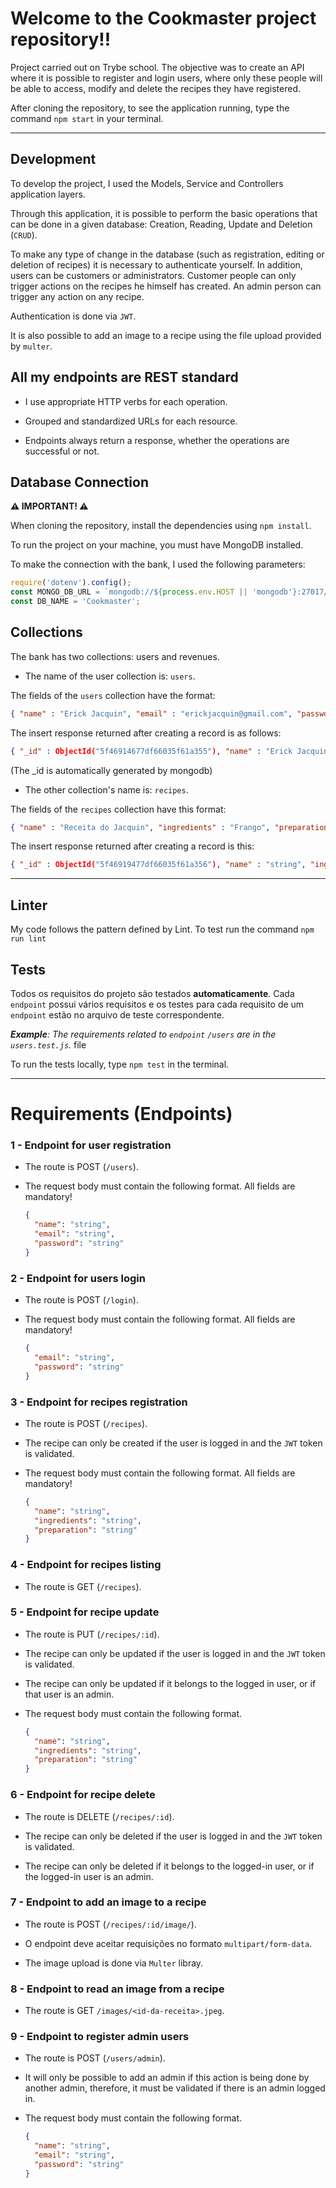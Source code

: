 # Welcome to the Cookmaster project repository!!

Project carried out on Trybe school. The objective was to create an API where it is possible to register and login users, where only these people will be able to access, modify and delete the recipes they have registered.

After cloning the repository, to see the application running, type the command `npm start` in your terminal.

---

## Development

To develop the project, I used the Models, Service and Controllers application layers.

Through this application, it is possible to perform the basic operations that can be done in a given database: Creation, Reading, Update and Deletion (`CRUD`).

To make any type of change in the database (such as registration, editing or deletion of recipes) it is necessary to authenticate yourself. In addition, users can be customers or administrators. Customer people can only trigger actions on the recipes he himself has created. An admin person can trigger any action on any recipe.

Authentication is done via `JWT`.

It is also possible to add an image to a recipe using the file upload provided by `multer`.

##  All my endpoints are REST standard

- I use appropriate HTTP verbs for each operation.

- Grouped and standardized URLs for each resource.

- Endpoints always return a response, whether the operations are successful or not.

## Database Connection

**⚠️ IMPORTANT! ⚠️**

When cloning the repository, install the dependencies using `npm install`.

To run the project on your machine, you must have MongoDB installed.

To make the connection with the bank, I used the following parameters:

```javascript
require('dotenv').config();
const MONGO_DB_URL = `mongodb://${process.env.HOST || 'mongodb'}:27017/Cookmaster`;
const DB_NAME = 'Cookmaster';
```

## Collections

The bank has two collections: users and revenues.

- The name of the user collection is: `users`.

The fields of the `users` collection have the format:

```json
{ "name" : "Erick Jacquin", "email" : "erickjacquin@gmail.com", "password" : "12345678", "role" : "user" }
```

The insert response returned after creating a record is as follows:

```json
{ "_id" : ObjectId("5f46914677df66035f61a355"), "name" : "Erick Jacquin", "email" : "erickjacquin@gmail.com", "password" : "12345678", "role" : "user" }
```
(The _id is automatically generated by mongodb)

- The other collection's name is: `recipes`.

The fields of the `recipes` collection have this format:

```json
{ "name" : "Receita do Jacquin", "ingredients" : "Frango", "preparation" : "10 minutos no forno" }
```

The insert response returned after creating a record is this:

```json
{ "_id" : ObjectId("5f46919477df66035f61a356"), "name" : "string", "ingredients" : "string", "preparation" : "string", "userId" : ObjectId("5f46914677df66035f61a355") }
```

---

## Linter

My code follows the pattern defined by Lint. To test run the command `npm run lint`

## Tests

Todos os requisitos do projeto são testados **automaticamente**. Cada `endpoint` possui vários requisitos e os testes para cada requisito de um `endpoint` estão no arquivo de teste correspondente.

_**Example**: The requirements related to `endpoint` `/users` are in the `users.test.js`._ file

To run the tests locally, type `npm test` in the terminal.

---

# Requirements (Endpoints)

### 1 - Endpoint for user registration

- The route is POST (`/users`).

- The request body must contain the following format. All fields are mandatory!

  ```json
  {
    "name": "string",
    "email": "string",
    "password": "string"
  }
  ```

### 2 - Endpoint for users login

- The route is POST (`/login`).

- The request body must contain the following format. All fields are mandatory!

  ```json
  {
    "email": "string",
    "password": "string"
  }
  ```

### 3 - Endpoint for recipes registration

- The route is POST (`/recipes`).

- The recipe can only be created if the user is logged in and the `JWT` token is validated.

- The request body must contain the following format. All fields are mandatory!

  ```json
  {
    "name": "string",
    "ingredients": "string",
    "preparation": "string"
  }
  ```

### 4 - Endpoint for recipes listing

- The route is GET (`/recipes`).

### 5 - Endpoint for recipe update

- The route is PUT (`/recipes/:id`).

- The recipe can only be updated if the user is logged in and the `JWT` token is validated.

- The recipe can only be updated if it belongs to the logged in user, or if that user is an admin.

- The request body must contain the following format.

  ```json
  {
    "name": "string",
    "ingredients": "string",
    "preparation": "string"
  }
  ```

### 6 - Endpoint for recipe delete

- The route is DELETE (`/recipes/:id`).

- The recipe can only be deleted if the user is logged in and the `JWT` token is validated.

- The recipe can only be deleted if it belongs to the logged-in user, or if the logged-in user is an admin.

### 7 - Endpoint to add an image to a recipe

- The route is POST (`/recipes/:id/image/`).

- O endpoint deve aceitar requisições no formato `multipart/form-data`.

- The image upload is done via `Multer` libray.

### 8 - Endpoint to read an image from a recipe

- The route is GET `/images/<id-da-receita>.jpeg`.

### 9 - Endpoint to register admin users

- The route is POST (`/users/admin`).

- It will only be possible to add an admin if this action is being done by another admin, therefore, it must be validated if there is an admin logged in.

- The request body must contain the following format.

  ```json
  {
    "name": "string",
    "email": "string",
    "password": "string"
  }
  ```
